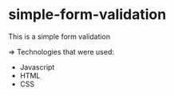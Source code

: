 # <h1>simple-form-validation</h1>

This is a simple form validation

=> Technologies that were used:

* Javascript
* HTML
* CSS
